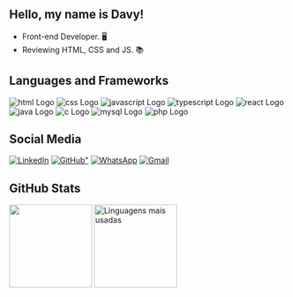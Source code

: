 ## Hello, my name is Davy!

- Front-end Developer. 🖥️
- Reviewing HTML, CSS and JS. 📚

## Languages and Frameworks

<div>
    <img src="https://img.shields.io/badge/HTML-%23E34F26.svg?logo=html5&logoColor=white" alt="html Logo">
    <img src="https://img.shields.io/badge/CSS-1572B6?logo=css3&logoColor=fff" alt="css Logo">
    <img src="https://img.shields.io/badge/JavaScript-F7DF1E?logo=javascript&logoColor=000" alt="javascript Logo">
    <img src="https://img.shields.io/badge/TypeScript-3178C6?logo=typescript&logoColor=fff" alt="typescript Logo">
    <img src="https://img.shields.io/badge/React-%2320232a.svg?logo=react&logoColor=%2361DAFB" alt="react Logo">
    <img src="https://img.shields.io/badge/Java-%23ED8B00.svg?logo=openjdk&logoColor=white" alt="java Logo">
    <img src="https://img.shields.io/badge/C-00599C?logo=c&logoColor=white" alt="c Logo">
    <img src="https://img.shields.io/badge/MySQL-4479A1?logo=mysql&logoColor=fff" alt="mysql Logo">
    <img src="https://img.shields.io/badge/php-%23777BB4.svg?&logo=php&logoColor=white" alt="php Logo">
</div>

## Social Media

<div>
    <a href="https://www.linkedin.com/in/davy-andrade" target="_blank"><img src="https://custom-icon-badges.demolab.com/badge/LinkedIn-0A66C2?logo=linkedin-white&logoColor=fff" alt="LinkedIn"></a>
    <a href="https://github.com/DavyAndrade/" target="_blank"><img src="https://img.shields.io/badge/GitHub-%23121011.svg?logo=github&logoColor=white" alt=GitHub"></a>
    <a href="https://wa.me/5521991664923" target="_blank"><img src="https://img.shields.io/badge/WhatsApp-25D366?logo=whatsapp&logoColor=white" alt="WhatsApp"></a>
    <a href="mailto:davy.dev23@gmail.com" target="_blank"><img src="https://img.shields.io/badge/Gmail-D14836?logo=gmail&logoColor=white" alt="Gmail"></a>
</div>

## GitHub Stats

<div>
    <img src="https://github-readme-stats.vercel.app/api?username=DavyAndrade&theme=transparent&show_icons=true&bg_color=000&title_color=FFF&text_color=FFF&border_radius=10&count_private=true" height="150">
    <img src="https://github-readme-stats.vercel.app/api/top-langs/?username=DavyAndrade&theme=transparent&show_icons=true&hide_border=false&layout=compact&bg_color=000&title_color=FFF&text_color=FFF&border_radius=10&langs_count=6" alt="Linguagens mais usadas" height="150">
</div>
